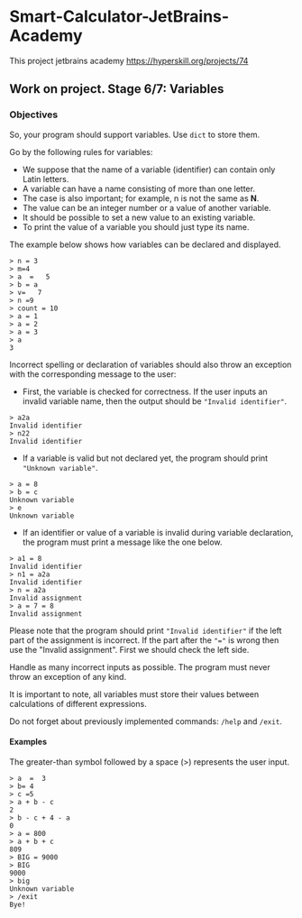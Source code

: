 # Smart-Calculator-JetBrains-Academy
This project jetbrains academy https://hyperskill.org/projects/74

## Work on project. Stage 6/7: Variables
### Objectives

So, your program should support variables. Use ```dict``` to store them.

Go by the following rules for variables:

- We suppose that the name of a variable (identifier) can contain only Latin letters.
- A variable can have a name consisting of more than one letter.
- The case is also important; for example, n is not the same as **N**.
- The value can be an integer number or a value of another variable.
- It should be possible to set a new value to an existing variable.
- To print the value of a variable you should just type its name.

The example below shows how variables can be declared and displayed.

```shell
> n = 3
> m=4
> a  =   5
> b = a
> v=   7
> n =9
> count = 10
> a = 1
> a = 2
> a = 3
> a
3
```

Incorrect spelling or declaration of variables should also throw an exception with the corresponding message to the user:
- First, the variable is checked for correctness. If the user inputs an invalid variable name,
then the output should be ```"Invalid identifier"```.

```shell
> a2a
Invalid identifier
> n22
Invalid identifier
```

- If a variable is valid but not declared yet, the program should print ```"Unknown variable"```.

```shell
> a = 8
> b = c
Unknown variable
> e
Unknown variable
```

- If an identifier or value of a variable is invalid during variable declaration,
the program must print a message like the one below.

```shell
> a1 = 8
Invalid identifier
> n1 = a2a
Invalid identifier
> n = a2a
Invalid assignment
> a = 7 = 8
Invalid assignment
```

Please note that the program should print ```"Invalid identifier"``` if the left part of the assignment is incorrect.
If the part after the ```"="``` is wrong then use the "Invalid assignment". First we should check the left side.

Handle as many incorrect inputs as possible. The program must never throw an exception of any kind.

It is important to note, all variables must store their values between calculations of different expressions.

Do not forget about previously implemented commands: ```/help``` and ```/exit```.

#### Examples
The greater-than symbol followed by a space (>) represents the user input.

```shell
> a  =  3
> b= 4
> c =5
> a + b - c
2
> b - c + 4 - a
0
> a = 800
> a + b + c
809
> BIG = 9000
> BIG
9000
> big
Unknown variable
> /exit
Bye!
```
